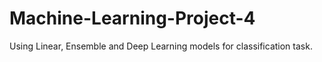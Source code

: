 # Machine-Learning-Project-4
Using Linear, Ensemble and Deep Learning models for classification task.
